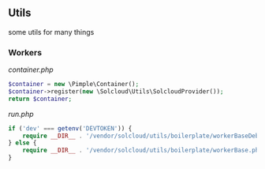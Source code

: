 ## Utils

some utils for many things

### Workers

_container.php_

```php
$container = new \Pimple\Container();
$container->register(new \Solcloud\Utils\SolcloudProvider());
return $container;
```

_run.php_

```php
if ('dev' === getenv('DEVTOKEN')) {
    require __DIR__ . '/vendor/solcloud/utils/boilerplate/workerBaseDebug.php';
} else {
    require __DIR__ . '/vendor/solcloud/utils/boilerplate/workerBase.php';
}
```
